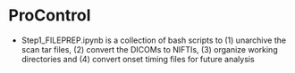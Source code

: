# ProControl

- Step1_FILEPREP.ipynb is a collection of bash scripts to (1) unarchive the scan tar files, (2) convert the DICOMs to NIFTIs, (3) organize working directories and (4) convert onset timing files for future analysis
